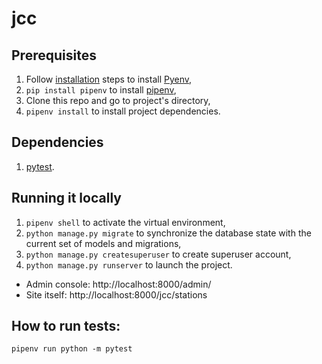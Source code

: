 # jcc

## Prerequisites
1. Follow [installation](https://github.com/pyenv/pyenv#installation) steps to install [Pyenv](https://github.com/pyenv/pyenv),
2. `pip install pipenv` to install [pipenv](https://pipenv.pypa.io/en/latest/),
3. Clone this repo and go to project's directory,
4. `pipenv install` to install project dependencies.

## Dependencies
1. [pytest](https://docs.pytest.org/en/7.1.x/).

## Running it locally
1. `pipenv shell` to activate the virtual environment,
2. `python manage.py migrate` to synchronize the database state with the current set of models and migrations,
3. `python manage.py createsuperuser` to create superuser account,
4. `python manage.py runserver` to launch the project.

- Admin console: http://localhost:8000/admin/
- Site itself: http://localhost:8000/jcc/stations

## How to run tests:
`pipenv run python -m pytest`